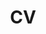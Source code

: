 ---
layout: page
permalink: assets/pdf/CV-Tianyi.pdf
title: CV
nav: true
nav_order: 2
dropdown: false
---